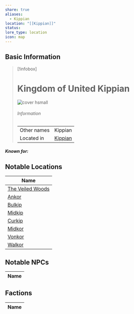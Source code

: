 ```yaml
---
share: true
aliases:
  - Kippian
location: "[[Kippian]]"
status: 
lore_type: location
icon: map
---
```

## Basic Information
> [!infobox]
> # Kingdom of United Kippian
> ![cover hsmall](insertimage.png)
> ###### Information
> |   |  |
> | ---- | ---- |
> | Other names | Kippian|
> | Located in | [Kippian](../Continents/Kippian.md)|
##### Known for:
## Notable Locations
| Name                                                      |
| --------------------------------------------------------- |
| [The Veiled Woods](../Areas/The%20Veiled%20Woods.md) |
| [Ankor](../Settlements/Ankor.md)                 |
| [Bulkip](../Settlements/Bulkip.md)               |
| [Midkip](../Settlements/Midkip.md)               |
| [Curkip](../Settlements/Curkip.md)               |
| [Midkor](../Settlements/Midkor.md)               |
| [Vonkor](../Settlements/Vonkor.md)               |
| [Walkor](../Settlements/Walkor.md)               |


## Notable NPCs
| Name |
| ---- |

## Factions
| Name |
| ---- |
